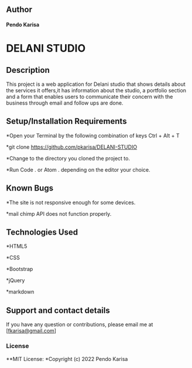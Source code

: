 ## Author
#### Pendo Karisa

# DELANI STUDIO

## Description
This project is a web application for Delani studio that shows details about the services it offers,it has information about the studio, a portfolio section and a form that enables users to communicate their concern with the business through email and follow ups are done.

## Setup/Installation Requirements

*Open your Terminal by the following combination of keys Ctrl + Alt + T

*git clone https://github.com/pkarisa/DELANI-STUDIO

*Change to the directory you cloned the project to.

*Run Code . or Atom . depending on the editor your choice.

## Known Bugs
*The site is not responsive enough for some devices.

*mail chimp API does not function properly.


## Technologies Used
*HTML5

*CSS

*Bootstrap

*jQuery

*markdown

## Support and contact details
If you have any question or contributions, please email me at [fkarisa@gmail.com]

### License

**MIT License:
*Copyright (c) 2022 Pendo Karisa
  
